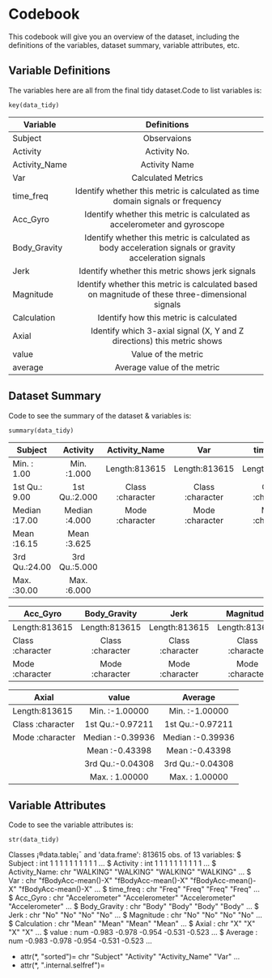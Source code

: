 # Codebook
This codebook will give you an overview of the dataset, including the definitions of the variables, dataset summary, variable attributes, etc.

## Variable Definitions
The variables here are all from the final tidy dataset.Code to list variables is: 
```
key(data_tidy)
```

|Variable	|Definitions												    |
|---------------|:---------------------------------------------------------------------------------------------------------:|
|Subject	|Observaions											    	    |
|Activity	|Activity No.												    |
|Activity_Name	|Activity Name												    |
|Var		|Calculated Metrics											    |
|time_freq	|Identify whether this metric is calculated as time domain signals or frequency				    |
|Acc_Gyro	|Identify whether this metric is calculated as accelerometer and gyroscope				    |
|Body_Gravity	|Identify whether this metric is calculated as body acceleration signals or gravity acceleration signals    |
|Jerk		|Identify whether this metric shows jerk signals							    |
|Magnitude	|Identify whether this metric is calculated based on magnitude of these three-dimensional signals           |
|Calculation	|Identify how this metric is calculated									    |
|Axial		|Identify which 3-axial signal (X, Y and Z directions) this metric shows 				    |
|value		|Value of the metric											    |
|average	|Average value of the metric										    |

## Dataset Summary
Code to see the summary of the dataset & variables is:
```
summary(data_tidy)
```

 |Subject         |Activity        |Activity_Name      |Var                |time_freq         |
 |----------------|:--------------:|:-----------------:|:-----------------:|:----------------:|
 |Min.   : 1.00   |Min.   :1.000   |Length:813615      |Length:813615      |Length:813615     |
 |1st Qu.: 9.00   |1st Qu.:2.000   |Class :character   |Class :character   |Class :character  |
 |Median :17.00   |Median :4.000   |Mode  :character   |Mode  :character   |Mode  :character  |
 |Mean   :16.15   |Mean   :3.625   |                   |                   |                  |
 |3rd Qu.:24.00   |3rd Qu.:5.000   |                   |                   |                  |
 |Max.   :30.00   |Max.   :6.000   |                   |		   |		      |
 

 |Acc_Gyro           |Body_Gravity       |Jerk               |Magnitude          |Calculation       	|
 |-------------------|:-----------------:|:-----------------:|:-----------------:|:--------------------:|
 |Length:813615      |Length:813615      |Length:813615      |Length:813615      |Length:813615     	|
 |Class :character   |Class :character   |Class :character   |Class :character   |Class :character  	|
 |Mode  :character   |Mode  :character   |Mode  :character   |Mode  :character   |Mode  :character  	|
                                                                      

 |Axial              |value              |Average          | 
 |-------------------|:-----------------:|:---------------:|
 |Length:813615      |Min.   :-1.00000   |Min.   :-1.00000 | 
 |Class :character   |1st Qu.:-0.97211   |1st Qu.:-0.97211 | 
 |Mode  :character   |Median :-0.39936   |Median :-0.39936 | 
 |                   |Mean   :-0.43398   |Mean   :-0.43398 | 
 |                   |3rd Qu.:-0.04308   |3rd Qu.:-0.04308 | 
 |                   |Max.   : 1.00000   |Max.   : 1.00000 |
		    
## Variable Attributes
Code to see the variable attributes is:
```
str(data_tidy)
```
	

Classes ¡®data.table¡¯ and 'data.frame':  813615 obs. of  13 variables:
 $ Subject      : int  1 1 1 1 1 1 1 1 1 1 ...
 $ Activity     : int  1 1 1 1 1 1 1 1 1 1 ...
 $ Activity_Name: chr  "WALKING" "WALKING" "WALKING" "WALKING" ...
 $ Var          : chr  "fBodyAcc-mean()-X" "fBodyAcc-mean()-X" "fBodyAcc-mean()-X" "fBodyAcc-mean()-X" ...
 $ time_freq    : chr  "Freq" "Freq" "Freq" "Freq" ...
 $ Acc_Gyro     : chr  "Accelerometer" "Accelerometer" "Accelerometer" "Accelerometer" ...
 $ Body_Gravity : chr  "Body" "Body" "Body" "Body" ...
 $ Jerk         : chr  "No" "No" "No" "No" ...
 $ Magnitude    : chr  "No" "No" "No" "No" ...
 $ Calculation  : chr  "Mean" "Mean" "Mean" "Mean" ...
 $ Axial        : chr  "X" "X" "X" "X" ...
 $ value        : num  -0.983 -0.978 -0.954 -0.531 -0.523 ...
 $ Average      : num  -0.983 -0.978 -0.954 -0.531 -0.523 ...
 - attr(*, "sorted")= chr  "Subject" "Activity" "Activity_Name" "Var" ...
 - attr(*, ".internal.selfref")=<externalptr> 
